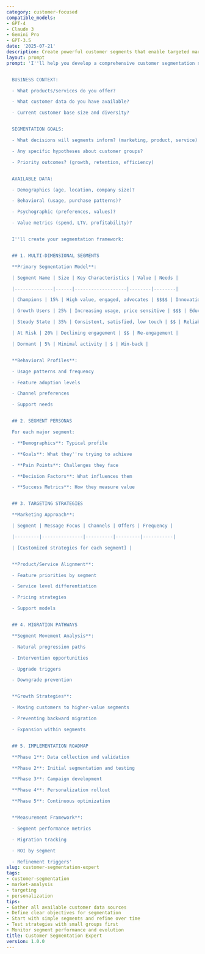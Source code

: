 ```yaml
---
category: customer-focused
compatible_models:
- GPT-4
- Claude 3
- Gemini Pro
- GPT-3.5
date: '2025-07-21'
description: Create powerful customer segments that enable targeted marketing, personalized experiences, and strategic resource allocation. This prompt helps develop multi-dimensional segmentation strategies based on behavior, value, and needs.
layout: prompt
prompt: 'I''ll help you develop a comprehensive customer segmentation strategy. Let''s explore your data:


  BUSINESS CONTEXT:

  - What products/services do you offer?

  - What customer data do you have available?

  - Current customer base size and diversity?


  SEGMENTATION GOALS:

  - What decisions will segments inform? (marketing, product, service)

  - Any specific hypotheses about customer groups?

  - Priority outcomes? (growth, retention, efficiency)


  AVAILABLE DATA:

  - Demographics (age, location, company size)?

  - Behavioral (usage, purchase patterns)?

  - Psychographic (preferences, values)?

  - Value metrics (spend, LTV, profitability)?


  I''ll create your segmentation framework:


  ## 1. MULTI-DIMENSIONAL SEGMENTS

  **Primary Segmentation Model**:

  | Segment Name | Size | Key Characteristics | Value | Needs |

  |--------------|------|-------------------|--------|--------|

  | Champions | 15% | High value, engaged, advocates | $$$$ | Innovation |

  | Growth Users | 25% | Increasing usage, price sensitive | $$$ | Education |

  | Steady State | 35% | Consistent, satisfied, low touch | $$ | Reliability |

  | At Risk | 20% | Declining engagement | $$ | Re-engagement |

  | Dormant | 5% | Minimal activity | $ | Win-back |


  **Behavioral Profiles**:

  - Usage patterns and frequency

  - Feature adoption levels

  - Channel preferences

  - Support needs


  ## 2. SEGMENT PERSONAS

  For each major segment:

  - **Demographics**: Typical profile

  - **Goals**: What they''re trying to achieve

  - **Pain Points**: Challenges they face

  - **Decision Factors**: What influences them

  - **Success Metrics**: How they measure value


  ## 3. TARGETING STRATEGIES

  **Marketing Approach**:

  | Segment | Message Focus | Channels | Offers | Frequency |

  |---------|---------------|----------|---------|-----------|

  | [Customized strategies for each segment] |


  **Product/Service Alignment**:

  - Feature priorities by segment

  - Service level differentiation

  - Pricing strategies

  - Support models


  ## 4. MIGRATION PATHWAYS

  **Segment Movement Analysis**:

  - Natural progression paths

  - Intervention opportunities

  - Upgrade triggers

  - Downgrade prevention


  **Growth Strategies**:

  - Moving customers to higher-value segments

  - Preventing backward migration

  - Expansion within segments


  ## 5. IMPLEMENTATION ROADMAP

  **Phase 1**: Data collection and validation

  **Phase 2**: Initial segmentation and testing

  **Phase 3**: Campaign development

  **Phase 4**: Personalization rollout

  **Phase 5**: Continuous optimization


  **Measurement Framework**:

  - Segment performance metrics

  - Migration tracking

  - ROI by segment

  - Refinement triggers'
slug: customer-segmentation-expert
tags:
- customer-segmentation
- market-analysis
- targeting
- personalization
tips:
- Gather all available customer data sources
- Define clear objectives for segmentation
- Start with simple segments and refine over time
- Test strategies with small groups first
- Monitor segment performance and evolution
title: Customer Segmentation Expert
version: 1.0.0
---
```

